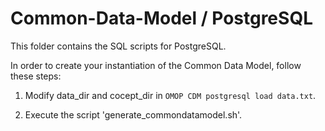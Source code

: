 Common-Data-Model / PostgreSQL
=================

This folder contains the SQL scripts for PostgreSQL.

In order to create your instantiation of the Common Data Model, follow these steps:

1. Modify data_dir and cocept_dir in `OMOP CDM postgresql load data.txt`.

2. Execute the script 'generate_commondatamodel.sh'.
